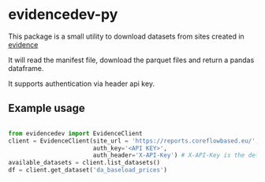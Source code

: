 # evidencedev-py

This package is a small utility to download datasets from sites created in [evidence](https://evidence.dev/)

It will read the manifest file, download the parquet files and return a pandas dataframe.

It supports authentication via header api key.

## Example usage
```python

from evidencedev import EvidenceClient
client = EvidenceClient(site_url = 'https://reports.coreflowbased.eu/', 
                        auth_key='<API KEY>',
                        auth_header='X-API-Key') # X-API-Key is the default
available_datasets = client.list_datasets()
df = client.get_dataset('da_baseload_prices')

```